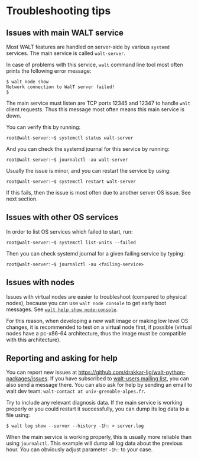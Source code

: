 
# Troubleshooting tips

## Issues with main WALT service

Most WALT features are handled on server-side by various `systemd` services.
The main service is called `walt-server`.

In case of problems with this service, `walt` command line tool most often prints the following error message:
```
$ walt node show
Network connection to WalT server failed!
$
```

The main service must listen are TCP ports 12345 and 12347 to handle `walt` client requests.
Thus this message most often means this main service is down.

You can verify this by running:
```
root@walt-server:~$ systemctl status walt-server
```

And you can check the systemd journal for this service by running:
```
root@walt-server:~$ journalctl -au walt-server
```

Usually the issue is minor, and you can restart the service by using:
```
root@walt-server:~$ systemctl restart walt-server
```

If this fails, then the issue is most often due to another server OS issue. See next section.


## Issues with other OS services

In order to list OS services which failed to start, run:
```
root@walt-server:~$ systemctl list-units --failed
```

Then you can check systemd journal for a given failing service by typing:
```
root@walt-server:~$ journalctl -au <failing-service>
```


## Issues with nodes

Issues with virtual nodes are easier to troubleshoot (compared to physical nodes),
because you can use `walt node console` to get early boot messages.
See [`walt help show node-console`](node-console.md).

For this reason, when developing a new walt image or making low level OS changes,
it is recommended to test on a virtual node first, if possible (virtual nodes have a
pc-x86-64 architecture, thus the image must be compatible with this architecture).


## Reporting and asking for help

You can report new issues at https://github.com/drakkar-lig/walt-python-packages/issues.
If you have subscribed to [walt-users mailing list](https://listes.univ-grenoble-alpes.fr/sympa/subscribe/walt-users), you can also send a message there.
You can also ask for help by sending an email to walt dev team: `walt-contact at univ-grenoble-alpes.fr`.

Try to include any relevant diagnosis data.
If the main service is working properly or you could restart it successfully, you can dump its log data to a file using:
```
$ walt log show --server --history -1h: > server.log
```

When the main service is working properly, this is usually more reliable than using `journalctl`.
This example will dump all log data about the previous hour. You can obviously adjust parameter `-1h:` to your case.

